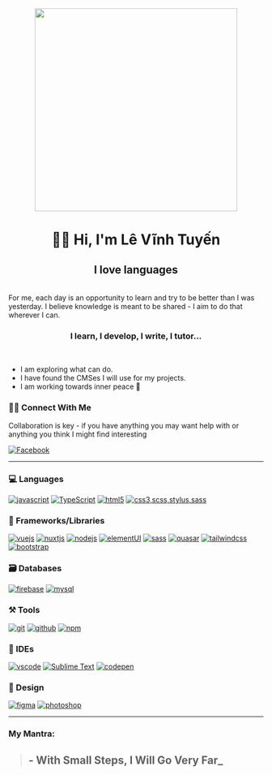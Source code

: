 
<div id="header" align="center">
  <img src="https://media.giphy.com/media/dKc2fBq97S9gIzLX2j/giphy.gif" width="400"/>
</div>
<h1 align="center"> 👋🏾 Hi, I'm Lê Vĩnh Tuyến</h1>

<h2  align="center">I love languages</h2>

<br />
For me, each day is an opportunity to learn and try to be better than I was yesterday.
I believe knowledge is meant to be shared - I aim to do that wherever I can.
<br/>
<h3 align='center'> I learn, I develop, I write, I tutor...</h3>

<br/>

- I am exploring what can do.
- I have found the CMSes I will use for my projects.
- I am working towards inner peace 🐼

### 🤝🏾 Connect With Me

Collaboration is key - if you have anything you may want help with or anything you think I might find interesting

[![Facebook](https://img.shields.io/badge/Facebook-1DA1F2?style=for-the-badge&logo=facebook&logoColor=white)](https://www.facebook.com/profile.php?id=100007906847424)

---

### 💻 Languages

[![javascript](https://img.shields.io/badge/JavaScript-323330?style=for-the-badge&logo=javascript&logoColor=F7DF1E)](https://levinhtuyen.github.io/profile_nuxt/)
[![TypeScript](https://img.shields.io/badge/TypeScript-007ACC?style=for-the-badge&logo=typescript&logoColor=white)](https://levinhtuyen.github.io/profile_nuxt/)
[![html5](https://img.shields.io/badge/HTML5-E34F26?style=for-the-badge&logo=html5&logoColor=white)](https://levinhtuyen.github.io/profile_nuxt/)
[![css3,scss,stylus,sass](https://img.shields.io/badge/CSS3-1572B6?style=for-the-badge&logo=css3&logoColor=white)](https://levinhtuyen.github.io/profile_nuxt/)

### 🧩 Frameworks/Libraries

[![vuejs](https://img.shields.io/badge/Vue.js-20232A?style=for-the-badge&logo=vue&logoColor=61DAFB)](https://levinhtuyen.github.io/profile_nuxt/)
[![nuxtjs](https://img.shields.io/badge/Nuxt.js-000?style=for-the-badge&logo=nuxt.js&logoColor=white)](https://levinhtuyen.github.io/profile_nuxt/)
[![nodejs](https://img.shields.io/badge/Node.js-339933?style=for-the-badge&logo=nodedotjs&logoColor=white)](https://levinhtuyen.github.io/profile_nuxt/)
[![elementUI](https://img.shields.io/badge/element%20UI-092C1E?style=for-the-badge&logo=elemetui&logoColor=white)](https://levinhtuyen.github.io/profile_nuxt/)
[![sass](https://img.shields.io/badge/Sass-CC6699?style=for-the-badge&logo=sass&logoColor=white)](https://levinhtuyen.github.io/profile_nuxt/)
[![quasar](https://img.shields.io/badge/Quasar%20UI-28B5AA?style=for-the-badge&logo=quasar&logoColor=white)](https://levinhtuyen.github.io/profile_nuxt/)
[![tailwindcss](https://img.shields.io/badge/TailwindCss-35B3EB?style=for-the-badge&logo=tailwindcss&logoColor=white)](https://levinhtuyen.github.io/profile_nuxt/)
[![bootstrap](https://img.shields.io/badge/Bootstrap-563D7C?style=for-the-badge&logo=bootstrap&logoColor=white)](https://levinhtuyen.github.io/profile_nuxt/)

### 🗃️ Databases

[![firebase](https://img.shields.io/badge/firebase-ffca28?style=for-the-badge&logo=firebase&logoColor=black)](https://levinhtuyen.github.io/profile_nuxt/)
[![mysql](https://img.shields.io/badge/MySQL-005C84?style=for-the-badge&logo=mysql&logoColor=white)](https://levinhtuyen.github.io/profile_nuxt/)

### ⚒️ Tools

[![git](https://img.shields.io/badge/GIT-E44C30?style=for-the-badge&logo=git&logoColor=white)](https://levinhtuyen.github.io/profile_nuxt/)
[![github](https://img.shields.io/badge/GitHub-100000?style=for-the-badge&logo=github&logoColor=white)](https://levinhtuyen.github.io/profile_nuxt/)
[![npm](https://img.shields.io/badge/npm-CB3837?style=for-the-badge&logo=npm&logoColor=white)](https://levinhtuyen.github.io/profile_nuxt/)

### 🧠 IDEs

[![vscode](https://img.shields.io/badge/Visual_Studio_Code-0078D4?style=for-the-badge&logo=visual%20studio%20code&logoColor=white)](https://levinhtuyen.github.io/profile_nuxt/)
[![Sublime Text](https://img.shields.io/badge/Sublime%20Text-464646.svg?&style=for-the-badge&logo=Sublimetext&logoColor=F28F02)](https://levinhtuyen.github.io/profile_nuxt/)
[![codepen](https://img.shields.io/badge/Codepen-000000.svg?&style=for-the-badge&logo=Codepen&logoColor=white)](https://levinhtuyen.github.io/profile_nuxt/)

### 🎨 Design

[![figma](https://img.shields.io/badge/figma-2c2c33?style=for-the-badge&logo=figma&logoColor=)](https://levinhtuyen.github.io/profile_nuxt/)
[![photoshop](https://img.shields.io/badge/PHOTOSHOP-001630?style=for-the-badge&logo=adobephotoshop&logoColor=00a0f2)](https://levinhtuyen.github.io/profile_nuxt/)

---

### My Mantra:

> ## - With Small Steps, I Will Go Very Far_
<!-- <h2 align="center">I LIKE TO HAVE FUN!!!😄</h2> -->

<!--
**Psypher1/Psypher1** is a ✨ _special_ ✨ repository because its `README.md` (this file) appears on your GitHub profile.
Here are some ideas to get you started:
- 🔭 I’m currently working on ...
- 🌱 I’m currently learning ...
- 👯 I’m looking to collaborate on ...
- 🤔 I’m looking for help with ...
- 💬 Ask me about ...
- 📫 How to reach me: ...
- 😄 Pronouns: ...
- ⚡ Fun fact: ...
-->
